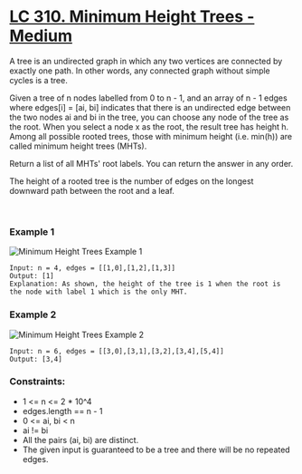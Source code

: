 # [LC 310. Minimum Height Trees - Medium](https://leetcode.com/problems/minimum-height-trees/description/)


A tree is an undirected graph in which any two vertices are connected by exactly one path. In other words, any connected graph without simple cycles is a tree.

Given a tree of n nodes labelled from 0 to n - 1, and an array of n - 1 edges where edges[i] = [ai, bi] indicates that there is an undirected edge between the two nodes ai and bi in the tree, you can choose any node of the tree as the root. When you select a node x as the root, the result tree has height h. Among all possible rooted trees, those with minimum height (i.e. min(h))  are called minimum height trees (MHTs).

Return a list of all MHTs' root labels. You can return the answer in any order.

The height of a rooted tree is the number of edges on the longest downward path between the root and a leaf. 

<br>

### Example 1

![Minimum Height Trees Example 1](https://assets.leetcode.com/uploads/2020/09/01/e1.jpg)  

```
Input: n = 4, edges = [[1,0],[1,2],[1,3]]
Output: [1]
Explanation: As shown, the height of the tree is 1 when the root is the node with label 1 which is the only MHT.
```

### Example 2

![Minimum Height Trees Example 2](https://assets.leetcode.com/uploads/2020/09/01/e2.jpg)  

```
Input: n = 6, edges = [[3,0],[3,1],[3,2],[3,4],[5,4]]
Output: [3,4]
```


### Constraints:

- 1 <= n <= 2 * 10^4
- edges.length == n - 1
- 0 <= ai, bi < n
- ai != bi
- All the pairs (ai, bi) are distinct.
- The given input is guaranteed to be a tree and there will be no repeated edges.